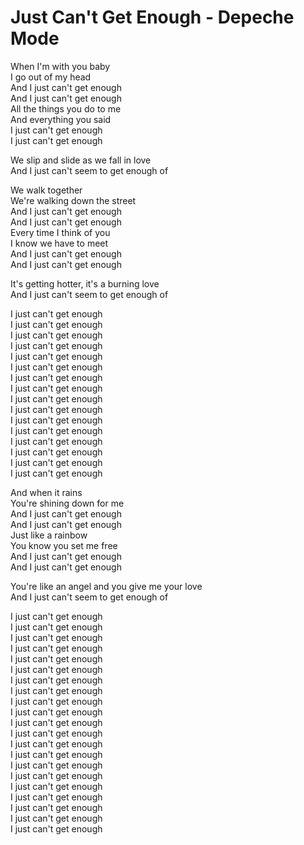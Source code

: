 # Just Can't Get Enough - Depeche Mode

When I'm with you baby\
I go out of my head\
And I just can't get enough\
And I just can't get enough\
All the things you do to me\
And everything you said\
I just can't get enough\
I just can't get enough

We slip and slide as we fall in love\
And I just can't seem to get enough of

We walk together\
We're walking down the street\
And I just can't get enough\
And I just can't get enough\
Every time I think of you\
I know we have to meet\
And I just can't get enough\
And I just can't get enough

It's getting hotter, it's a burning love\
And I just can't seem to get enough of

I just can't get enough\
I just can't get enough\
I just can't get enough\
I just can't get enough\
I just can't get enough\
I just can't get enough\
I just can't get enough\
I just can't get enough\
I just can't get enough\
I just can't get enough\
I just can't get enough\
I just can't get enough\
I just can't get enough\
I just can't get enough\
I just can't get enough\
I just can't get enough

And when it rains\
You're shining down for me\
And I just can't get enough\
And I just can't get enough\
Just like a rainbow\
You know you set me free\
And I just can't get enough\
And I just can't get enough

You're like an angel and you give me your love\
And I just can't seem to get enough of

I just can't get enough\
I just can't get enough\
I just can't get enough\
I just can't get enough\
I just can't get enough\
I just can't get enough\
I just can't get enough\
I just can't get enough\
I just can't get enough\
I just can't get enough\
I just can't get enough\
I just can't get enough\
I just can't get enough\
I just can't get enough\
I just can't get enough\
I just can't get enough\
I just can't get enough\
I just can't get enough\
I just can't get enough\
I just can't get enough\
I just can't get enough